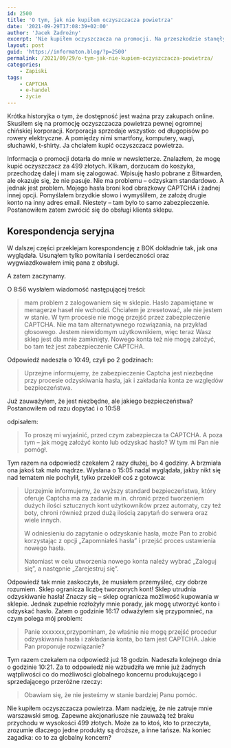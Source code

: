 ```yaml
---
id: 2500
title: 'O tym, jak nie kupiłem oczyszczacza powietrza'
date: '2021-09-29T17:08:39+02:00'
author: 'Jacek Zadrożny'
excerpt: 'Nie kupiłem oczyszczacza na promocji. Na przeszkodzie stanęły mi kod CAPTCHA i niechęć do znalezienia rozwiązania przez obsługę sklepu internetowego. #Applelepsze'
layout: post
guid: 'https://informaton.blog/?p=2500'
permalink: /2021/09/29/o-tym-jak-nie-kupiem-oczyszczacza-powietrza/
categories:
    - Zapiski
tags:
    - CAPTCHA
    - e-handel
    - życie
---
```


Krótka historyjka o tym, że dostępność jest ważna przy zakupach online. Skusiłem się na promocję oczyszczacza powietrza pewnej ogromnej chińskiej korporacji. Korporacja sprzedaje wszystko: od długopisów po rowery elektryczne. A pomiędzy nimi smartfony, komputery, wagi, słuchawki, t-shirty. Ja chciałem kupić oczyszczacz powietrza.

Informacja o promocji dotarła do mnie w newsletterze. Znalazłem, że mogę kupić oczyszczacz za 499 złotych. Klikam, dorzucam do koszyka, przechodzę dalej i mam się zalogować. Wpisuję hasło pobrane z Bitwarden, ale okazuje się, że nie pasuje. Nie ma problemu – odzyskam standardowo. A jednak jest problem. Mojego hasła broni kod obrazkowy CAPTCHA i żadnej innej opcji. Pomyślałem brzydkie słowo i wymyśliłem, że założę drugie konto na inny adres email. Niestety – tam było to samo zabezpieczenie. Postanowiłem zatem zwrócić się do obsługi klienta sklepu.

## Korespondencja seryjna

W dalszej części przeklejam korespondencję z BOK dokładnie tak, jak ona wyglądała. Usunąłem tylko powitania i serdeczności oraz wygwiazdkowałem imię pana z obsługi.

A zatem zaczynamy.

O 8:56 wysłałem wiadomość następującej treści:

> mam problem z zalogowaniem się w sklepie. Hasło zapamiętane w menagerze haseł nie wchodzi. Chciałem je zresetować, ale nie jestem w stanie. W tym procesie nie mogę przejść przez zabezpieczenie CAPTCHA. Nie ma tam alternatywnego rozwiązania, na przykład głosowego. Jestem niewidomym użytkownikiem, więc teraz Wasz sklep jest dla mnie zamknięty. Nowego konta też nie mogę założyć, bo tam też jest zabezpieczenie CAPTCHA.

Odpowiedź nadeszła o 10:49, czyli po 2 godzinach:

> Uprzejme informujemy, że zabezpieczenie Captcha jest niezbędne przy procesie odzyskiwania hasła, jak i zakładania konta ze względów bezpieczeństwa.

Już zauważyłem, że jest niezbędne, ale jakiego bezpieczeństwa? Postanowiłem od razu dopytać i o 10:58

 odpisałem:

> To proszę mi wyjaśnić, przed czym zabezpiecza ta CAPTCHA. A poza tym – jak mogę założyć konto lub odzyskać hasło? W tym mi Pan nie pomógł.

Tym razem na odpowiedź czekałem 2 razy dłużej, bo 4 godziny. A brzmiała ona jakoś tak mało mądrze. Wysłana o 15:05 nadal wyglądała, jakby nikt się nad tematem nie pochylił, tylko przekleił coś z gotowca:

> Uprzejmie informujemy, że wyższy standard bezpieczeństwa, który oferuje Captcha ma za zadanie m.in. chronić przed tworzeniem dużych ilości sztucznych kont użytkowników przez automaty, czy też boty, chroni również przed dużą ilością zapytań do serwera oraz wiele innych.
> 
> W odniesieniu do zapytanie o odzyskanie hasła, może Pan to zrobić korzystając z opcji „Zapomniałeś hasła” i przejść proces ustawienia nowego hasła.
> 
> Natomiast w celu utworzenia nowego konta należy wybrać „Zaloguj się”, a następnie „Zarejestruj się”.

Odpowiedź tak mnie zaskoczyła, że musiałem przemyśleć, czy dobrze rozumiem. Sklep ogranicza liczbę tworzonych kont! Sklep utrudnia odzyskiwanie hasła! Znaczy się – sklep ogranicza możliwość kupowania w sklepie. Jednak zupełnie rozłożyły mnie porady, jak mogę utworzyć konto i odzyskać hasło. Zatem o godzinie 16:17 odważyłem się przypomnieć, na czym polega mój problem:

> Panie xxxxxxx,przypominam, że właśnie nie mogę przejść procedur odzyskiwania hasła i zakładania konta, bo tam jest CAPTCHA. Jakie Pan proponuje rozwiązanie?

Tym razem czekałem na odpowiedź już 18 godzin. Nadeszła kolejnego dnia o godzinie 10:21. Za to odpowiedź nie wzbudziła we mnie już żadnych wątpliwości co do możliwości globalnego koncernu produkującego i sprzedającego przeróżne rzeczy:

> Obawiam się, że nie jesteśmy w stanie bardziej Panu pomóc.

Nie kupiłem oczyszczacza powietrza. Mam nadzieję, że nie zatruje mnie warszawski smog. Zapewne akcjonariusze nie zauważą też braku przychodu w wysokości 499 złotych. Może za to ktoś, kto to przeczyta, zrozumie dlaczego jedne produkty są droższe, a inne tańsze. Na koniec zagadka: co to za globalny koncern?